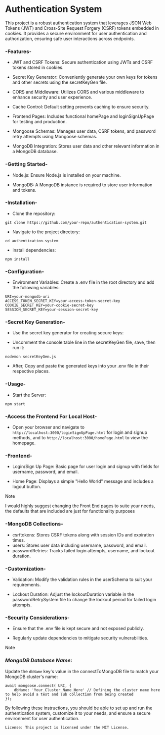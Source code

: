 # Authentication System
This project is a robust authentication system that leverages JSON Web Tokens (JWT) and Cross-Site Request Forgery (CSRF) tokens embedded in cookies. It provides a secure environment for user authentication and authorization, ensuring safe user interactions across endpoints.


### -Features-

* JWT and CSRF Tokens: Secure authentication using JWTs and CSRF tokens stored in cookies.

* Secret Key Generator: Conveniently generate your own keys for tokens and other secrets using the secretKeyGen file.

* CORS and Middleware: Utilizes CORS and various middleware to enhance security and user experience.

* Cache Control: Default setting prevents caching to ensure security.

* Frontend Pages: Includes functional homePage and loginSignUpPage for testing and production.

* Mongoose Schemas: Manages user data, CSRF tokens, and password retry attempts using Mongoose schemas.

* MongoDB Integration: Stores user data and other relevant information in a MongoDB database.


### -Getting Started-

* Node.js: Ensure Node.js is installed on your machine.

* MongoDB: A MongoDB instance is required to store user information and tokens.


### -Installation-

* Clone the repository:

```
git clone https://github.com/your-repo/authentication-system.git
```

* Navigate to the project directory:

```
cd authentication-system
```

* Install dependencies:

```
npm install
```


### -Configuration-

* Environment Variables: Create a .env file in the root directory and add the following variables:

```dotenv
URI=your-mongodb-uri
ACCESS_TOKEN_SECRET_KEY=your-access-token-secret-key
COOKIE_SECRET_KEY=your-cookie-secret-key
SESSION_SECRET_KEY=your-session-secret-key
```


### -Secret Key Generation-

* Use the secret key generator for creating secure keys:

* Uncomment the console.table line in the secretKeyGen file, save, then run it:

```
nodemon secretKeyGen.js
```

* After, Copy and paste the generated keys into your .env file in their respective places.


### -Usage-

* Start the Server:

```
npm start
```


### -Access the Frontend For Local Host- 
* Open your browser and navigate to ``http://localhost:3000/loginSignUpPage.html`` for login and signup methods, and to ``http://localhost:3000/homePage.html`` to view the homepage.

### -Frontend-

* Login/Sign Up Page: Basic page for user login and signup with fields for username, password, and email.

* Home Page: Displays a simple "Hello World" message and includes a logout button.
 
> [!NOTE]
> I would highly suggest changing the Front End pages to suite your needs, the defaults that are included are just for functionality purposes


### -MongoDB Collections-

* csrftokens: Stores CSRF tokens along with session IDs and expiration times.
* users: Stores user data including username, password, and email.
* passwordRetries: Tracks failed login attempts, username, and lockout duration.


### -Customization-

* Validation: Modify the validation rules in the userSchema to suit your requirements.

* Lockout Duration: Adjust the lockoutDuration variable in the passwordRetrySystem file to change the lockout period for failed login attempts.


### -Security Considerations-

* Ensure that the .env file is kept secure and not exposed publicly.

* Regularly update dependencies to mitigate security vulnerabilities.


> [!NOTE]
> ### *MongoDB Database Name*: 
> Update the ``dbName`` key's value in the connectToMongoDB file to match your MongoDB cluster's name:
```
await mongoose.connect( URI, {
    dbName: 'Your_Cluster_Name_Here' // Defining the cluster name here to help avoid a test and sub collection from being created
});
```


By following these instructions, you should be able to set up and run the authentication system, customize it to your needs, and ensure a secure environment for user authentication.


`` License:
This project is licensed under the MIT License. ``
